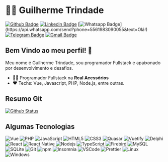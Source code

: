 # :man_technologist: Guilherme Trindade

[![Github Badge](https://img.shields.io/badge/-Github-000?style=flat-square&logo=Github&logoColor=white&link=https://github.com/guigagb)](https://github.com/guigagb)
[![Linkedin Badge](https://img.shields.io/badge/-LinkedIn-blue?style=flat-square&logo=Linkedin&logoColor=white&link=https://www.linkedin.com/in/guigagb/)](https://www.linkedin.com/in/guilherme-trindade/)
[![Whatsapp Badge](https://img.shields.io/badge/-Whatsapp-4CA143?style=flat-square&labelColor=4CA143&logo=whatsapp&logoColor=white&link=https://api.whatsapp.com/send?phone=5561983090055&text=Olá!)](https://api.whatsapp.com/send?phone=5561983090055&text=Olá!)
[![Telegram Badge](https://img.shields.io/badge/-Telegram-1ca0f1?style=flat-square&labelColor=1ca0f1&logo=telegram&logoColor=white&link=https://t.me/guigagb)](https://t.me/guigagb)
[![Gmail Badge](https://img.shields.io/badge/-Gmail-c14438?style=flat-square&logo=Gmail&logoColor=white&link=mailto:bsbtrindade@gmail.com)](mailto:bsbtrindade@gmail.com)

## Bem Vindo ao meu perfil! 👋

Meu nome é Guilherme Trindade, sou programador Fullstack e apaixonado por desenvolvimento e desafios.

- :office_worker: Programador Fullstack na **Real Acessórios**
- :heart: Techs: Vue, Javascript, PHP, Node.js, entre outras.

## Resumo Git

[![Github Status](https://github-readme-stats.vercel.app/api?username=guigagb&count_private=true&show_icons=true&title_color=fff&icon_color=79ff97&text_color=9f9f9f&bg_color=151515)](https://github.com/guigagb/guigagb)

## Algumas Tecnologias

  ![Vue](https://img.shields.io/badge/-VueJS-00b47d?style=flat-square&logo=vue.js&logoColor=white)
  ![PHP](https://img.shields.io/badge/-PHP-7478ae?style=flat-square&logo=php&logoColor=white)
  ![JavaScript](https://img.shields.io/badge/-JavaScript-F7B93E?style=flat-square&logo=javascript&logoColor=fff)
  ![HTML5](https://img.shields.io/badge/-HTML5-E34F26?style=flat-square&logo=html5&logoColor=white)
  ![CSS3](https://img.shields.io/badge/-CSS3-549FDE?style=flat-square&logo=css3&logoColor=white)
  ![Quasar](https://img.shields.io/badge/-Quasar-1976D2?style=flat-square&logo=quasar&logoColor=white)
  ![Vuetify](https://img.shields.io/badge/-Vuetify-00b47d?style=flat-square&logo=vuetify&logoColor=white)
  ![Delphi](https://img.shields.io/badge/-Delphi-ED1F35?style=flat-square&logo=embarcadero&logoColor=white)
  ![React](https://img.shields.io/badge/-React.js-45b8d8?style=flat-square&logo=react&logoColor=white)
  ![React Native](https://img.shields.io/badge/-React%20Native-45b8d8?style=flat-square&logo=react&logoColor=white)
  ![Nodejs](https://img.shields.io/badge/-Node.js-43853d?style=flat-square&logo=Node.js&logoColor=white)
  ![TypeScript](https://img.shields.io/badge/-TypeScript-0077C6?style=flat-square&logo=typescript&logoColor=fff)
  ![Firebird](https://img.shields.io/badge/-Firebird-ef380c?style=flat-square&logoColor=white)
  ![MySQL](https://img.shields.io/badge/-MySQL-00758F?style=flat-square&logo=mysql&logoColor=white)
  ![SQLite](https://img.shields.io/badge/-SQLite-003B57?style=flat-square&logo=sqlite&logoColor=white)
  ![Git](https://img.shields.io/badge/-Git-F05032?style=flat-square&logo=git&logoColor=white)
  ![npm](https://img.shields.io/badge/-NPM-CB3837?style=flat-square&logo=npm&logoColor=white)
  ![Insomnia](https://img.shields.io/badge/-Insomnia-5849BE?style=flat-square&logo=insomnia&logoColor=white)
  ![VSCode](https://img.shields.io/badge/-VSCode-0085D1?style=flat-square&logo=visual-studio-code&logoColor=white)
  ![Prettier](https://img.shields.io/badge/-Prettier-1A2B34?style=flat-square&logo=prettier&logoColor=white)
  ![Linux](https://img.shields.io/badge/-Linux-16C60C?style=flat-square&logo=linux&logoColor=white)
  ![Windows](https://img.shields.io/badge/-Windows-00ADEF?style=flat-square&logo=windows&logoColor=white)


